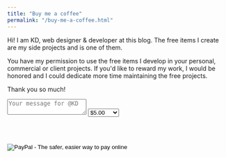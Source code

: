 ```yaml
---
title: "Buy me a coffee"
permalink: "/buy-me-a-coffee.html"
---
```


Hi! I am KD, web designer & developer at this blog. The free items I create are my side projects and is one of them.

You have my permission to use the free items I develop in your personal, commercial or client projects. If you'd like to reward my work, I would be honored and I could dedicate more time maintaining the free projects. 

Thank you so much!

<form action="https://www.paypal.com/cgi-bin/webscr" method="post" target="_top">

<!-- Identify your business so that you can collect the payments. -->
<input type="hidden" name="business" value="7ED3PDUPWKCT4">

<!-- Identify the message of the kind contributor. -->
<input type="hidden" name="contributor-message" value="Your message">
<textarea class="w-100 d-block p-2 mb-4" type="text" name="contributor-message" placeholder="Your message for @KD"></textarea>

<!-- Specify a Donate button. -->
<input type="hidden" name="cmd" value="_donations">

<!-- Specify details about the contribution -->
<input type="hidden" name="item_name" value="Donation">
<input type="hidden" name="item_number" value="Donation"> 
<select name="amount">
    <option value="5.00">$5.00</option>
    <option value="10.00">$10.00</option>
    <option value="25.00">$25.00</option>
    <option value="50.00">$50.00</option>
    <option value="100.00">$100.00</option>
</select>
<input type="hidden" name="currency_code" value="USD">

<br/><br/>
<!-- Display the payment button. -->
<input type="image" name="submit" border="0" src="https://www.paypal.com/en_US/i/btn/btn_donate_LG.gif" alt="PayPal - The safer, easier way to pay online">
</form>
